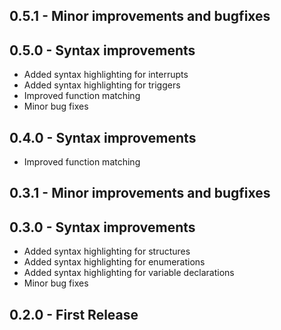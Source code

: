 ## 0.5.1 - Minor improvements and bugfixes

## 0.5.0 - Syntax improvements
* Added syntax highlighting for interrupts
* Added syntax highlighting for triggers
* Improved function matching
* Minor bug fixes


## 0.4.0 - Syntax improvements
* Improved function matching

## 0.3.1 - Minor improvements and bugfixes

## 0.3.0 - Syntax improvements
* Added syntax highlighting for structures
* Added syntax highlighting for enumerations
* Added syntax highlighting for variable declarations
* Minor bug fixes

## 0.2.0 - First Release
